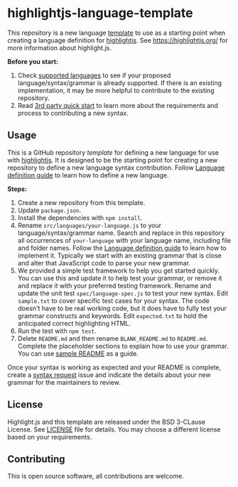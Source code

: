 # highlightjs-language-template

This repository is a new language [template](https://docs.github.com/en/github/creating-cloning-and-archiving-repositories/creating-a-repository-from-a-template#about-repository-templates) to use as a starting point when creating a language definition for [highlightjs](https://github.com/highlightjs/highlight.js). See https://highlightjs.org/ for more information about highlight.js.

**Before you start:**

1. Check [supported languages](https://github.com/highlightjs/highlight.js/blob/master/SUPPORTED_LANGUAGES.md) to see if your proposed language/syntax/grammar is already supported. If there is an existing implementation, it may be more helpful to contribute to the existing repository.
2. Read [3rd party quick start](https://github.com/highlightjs/highlight.js/blob/master/extra/3RD_PARTY_QUICK_START.md) to learn more about the requirements and process to contributing a new syntax.

## Usage

This is a GitHub repository _template_ for defining a new language for use with [highlightjs](https://highlightjs.org/). It is designed to be the starting point for creating a new repository to define a new language syntax contribution. Follow [Language definition guide](https://highlightjs.readthedocs.io/en/latest/language-guide.html) to learn how to define a new language.

**Steps:**

1. Create a new repository from this template.
2. Update `package.json`.
3. Install the dependencies with `npm install`.
4. Rename `src/languages/your-language.js` to your language/syntax/grammar name. Search and replace in this repository all occurrences of `your-language` with your language name, including file and folder names. Follow the [Language definition guide](https://highlightjs.readthedocs.io/en/latest/language-guide.html) to learn how to implement it. Typically we start with an existing grammar that is close and alter that JavaScript code to parse your new grammar.
5. We provided a simple test framework to help you get started quickly. You can use this and update it to help test your grammar, or remove it and replace it with your preferred testing framework. Rename and update the unit test `spec/language-spec.js` to test your new syntax. Edit `sample.txt` to cover specific test cases for your syntax. The code doesn't have to be real working code, but it does have to fully test your grammar constructs and keywords. Edit `expected.txt` to hold the anticipated correct highlighting HTML.
6. Run the test with `npm test`.
7. Delete `README.md` and then rename `BLANK_README.md` to `README.md`. Complete the placeholder sections to explain how to use your grammar. You can use [sample README](https://github.com/highlightjs/highlightjs-robots-txt/blob/master/README.md) as a guide.

Once your syntax is working as expected and your README is complete, create a [syntax request](https://github.com/highlightjs/highlight.js/issues/new/choose) issue and indicate the details about your new grammar for the maintainers to review.

## License

Highlight.js and this template are released under the BSD 3-CLause License. See [LICENSE](LICENSE) file for details. You may choose a different license based on your requirements.

## Contributing

This is open source software, all contributions are welcome.
